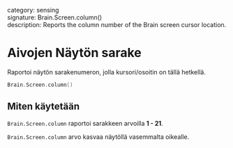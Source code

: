 category: sensing  
signature: Brain.Screen.column()  
description: Reports the column number of the Brain screen cursor location.

# Aivojen Näytön sarake

Raportoi näytön sarakenumeron, jolla kursori/osoitin on tällä hetkellä.

```cpp
Brain.Screen.column()
```

## Miten käytetään

`Brain.Screen.column` raportoi sarakkeen arvoilla **1 - 21**.

`Brain.Screen.column` arvo kasvaa näytöllä vasemmalta oikealle.

<advanced>
</advanced>